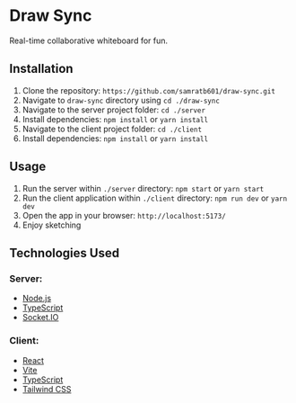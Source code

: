 # Draw Sync

Real-time collaborative whiteboard for fun.

## Installation

1. Clone the repository: `https://github.com/samratb601/draw-sync.git`
3. Navigate to `draw-sync` directory using `cd ./draw-sync`
2. Navigate to the server project folder: `cd ./server`
3. Install dependencies: `npm install` or `yarn install`
4. Navigate to the client project folder: `cd ./client`
5. Install dependencies: `npm install` or `yarn install`

## Usage

1. Run the server within `./server` directory: `npm start` or `yarn start`
1. Run the client application within `./client` directory: `npm run dev` or `yarn dev`
3. Open the app in your browser: `http://localhost:5173/`
4. Enjoy sketching

## Technologies Used

### Server:

- [Node.js](https://nodejs.org/)
- [TypeScript](https://www.typescriptlang.org/)
- [Socket.IO](https://socket.io/)

### Client:

- [React](https://reactjs.org/)
- [Vite](https://vitejs.dev/)
- [TypeScript](https://www.typescriptlang.org/)
- [Tailwind CSS](https://tailwindcss.com/)



